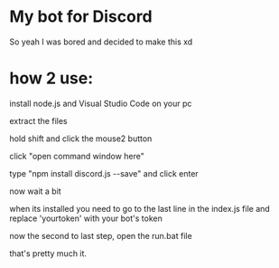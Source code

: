 # My bot for Discord

So yeah I was bored and decided to make this xd




# how 2 use:

install node.js and Visual Studio Code on your pc

extract the files

hold shift and click the mouse2 button

click "open command window here"

type "npm install discord.js --save" and click enter

now wait a bit

when its installed you need to go to the last line in the index.js file and replace 'yourtoken' with your bot's token

now the second to last step, open the run.bat file

that's pretty much it.
